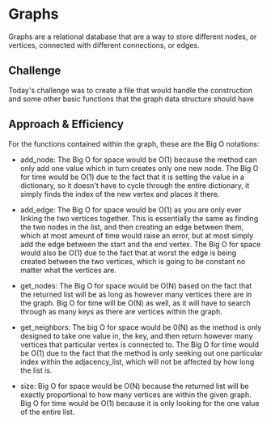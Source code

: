 # Graphs

Graphs are a relational database that are a way to store different nodes, or vertices, connected with different connections, or edges.

## Challenge

Today's challenge was to create a file that would handle the construction and some other basic functions that the graph data structure should have

## Approach & Efficiency

For the functions contained within the graph, these are the Big O notations:

* add_node: The Big O for space would be O(1) because the method can only add one value which in turn creates only one new node. The Big O for time would be O(1) due to the fact that it is setting the value in a dictionary, so it doesn't have to cycle through the entire dictionary, it simply finds the index of the new vertex and places it there.

* add_edge: The Big O for space would be O(1) as you are only ever linking the two vertices together. This is essentially the same as finding the two nodes in the list, and then creating an edge between them, which at most amount of time would raise an error, but at most simply add the edge between the start and the end vertex. The Big O for space would also be O(1) due to the fact that at worst the edge is being created between the two vertices, which is going to be constant no matter what the vertices are.

* get_nodes: The Big O for space would be O(N) based on the fact that the returned list will be as long as however many vertices there are in the graph. Big O for time will be O(N) as well, as it will have to search through as many keys as there are vertices within the graph.

* get_neighbors: The big O for space would be 0(N) as the method is only designed to take one value in, the key, and then return however many vertices that particular vertex is connected to. The Big O for time would be O(1) due to the fact that the method is only seeking out one particular index within the adjacency_list, which will not be affected by how long the list is.

* size: Big O for space would be O(N) because the returned list will be exactly proportional to how many vertices are within the given graph. Big O for time would be O(1) because it is only looking for the one value of the entire list.


